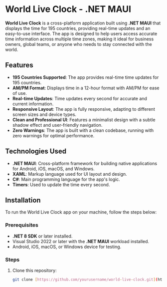 # World Live Clock - .NET MAUI

**World Live Clock** is a cross-platform application built using **.NET MAUI** that displays the time for 195 countries, providing real-time updates and an easy-to-use interface. The app is designed to help users access accurate time information across multiple time zones, making it ideal for business owners, global teams, or anyone who needs to stay connected with the world.

## Features

- **195 Countries Supported**: The app provides real-time time updates for 195 countries.
- **AM/PM Format**: Displays time in a 12-hour format with AM/PM for ease of use.
- **Real-time Updates**: Time updates every second for accurate and current information.
- **Responsive Layout**: The app is fully responsive, adapting to different screen sizes and device types.
- **Clean and Professional UI**: Features a minimalist design with a subtle shadow effect and user-friendly navigation.
- **Zero Warnings**: The app is built with a clean codebase, running with zero warnings for optimal performance.



## Technologies Used

- **.NET MAUI**: Cross-platform framework for building native applications for Android, iOS, macOS, and Windows.
- **XAML**: Markup language used for UI layout and design.
- **C#**: Main programming language for the app's logic.
- **Timers**: Used to update the time every second.

## Installation

To run the World Live Clock app on your machine, follow the steps below:

### Prerequisites

- **.NET 8 SDK** or later installed.
- Visual Studio 2022 or later with the **.NET MAUI** workload installed.
- Android, iOS, macOS, or Windows device for testing.

### Steps

1. Clone this repository:
   ```bash
   git clone [https://github.com/yourusername/world-live-clock.git](https://github.com/GpSoftWorks/WordLiveClock.git)
